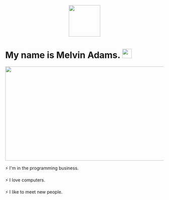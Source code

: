 <div id="header" align="center">
  <img src="https://media.giphy.com/media/KiMBUPZUhUg4HRV6PW/giphy.gif" width="100"/>
</div>


<h1>
  My name is Melvin Adams.
  <img src="https://media.giphy.com/media/hvRJCLFzcasrR4ia7z/giphy.gif" width="30px"/>
</h1>

<div align="center">
  <img src="https://media.giphy.com/media/3o6Zt481isNVuQI1l6/giphy.gif" width="600" height="300"/>
</div>

:zap: I'm in the programming business.

:zap: I love computers.

:zap: I like to meet new people.

